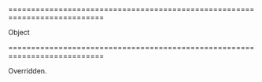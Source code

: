 ===========================================================================
<!--type-->Object<!--/type-->
===========================================================================

<!--shortDescription-->
Overridden.
<!--/shortDescription-->

<!--fullDescription-->

<!--/fullDescription-->
